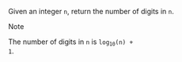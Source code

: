 Given an integer `n`, return the number of digits in `n`.

> [!NOTE]
> The number of digits in `n` is <code>log<sub>10</sub>(n) + 1</code>.

